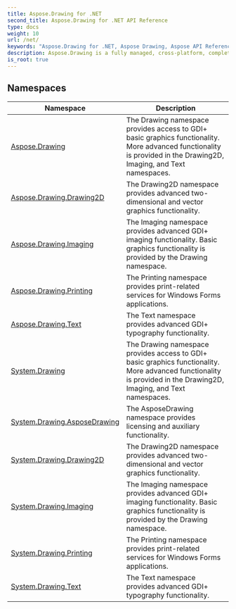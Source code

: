 ```yaml
---
title: Aspose.Drawing for .NET
second_title: Aspose.Drawing for .NET API Reference
type: docs
weight: 10
url: /net/
keywords: "Aspose.Drawing for .NET, Aspose Drawing, Aspose API Reference."
description: Aspose.Drawing is a fully managed, cross-platform, complete 2D graphic library for drawing text, geometries, and images.
is_root: true
---
```

## Namespaces

| Namespace | Description |
| --- | --- |
| [Aspose.Drawing](./aspose.drawing/) | The Drawing namespace provides access to GDI+ basic graphics functionality. More advanced functionality is provided in the Drawing2D, Imaging, and Text namespaces. |
| [Aspose.Drawing.Drawing2D](./aspose.drawing.drawing2d/) | The Drawing2D namespace provides advanced two-dimensional and vector graphics functionality. |
| [Aspose.Drawing.Imaging](./aspose.drawing.imaging/) | The Imaging namespace provides advanced GDI+ imaging functionality. Basic graphics functionality is provided by the Drawing namespace. |
| [Aspose.Drawing.Printing](./aspose.drawing.printing/) | The Printing namespace provides print-related services for Windows Forms applications. |
| [Aspose.Drawing.Text](./aspose.drawing.text/) | The Text namespace provides advanced GDI+ typography functionality. |
| [System.Drawing](./system.drawing/) | The Drawing namespace provides access to GDI+ basic graphics functionality. More advanced functionality is provided in the Drawing2D, Imaging, and Text namespaces. |
| [System.Drawing.AsposeDrawing](./system.drawing.asposedrawing/) | The AsposeDrawing namespace provides licensing and auxiliary functionality. |
| [System.Drawing.Drawing2D](./system.drawing.drawing2d/) | The Drawing2D namespace provides advanced two-dimensional and vector graphics functionality. |
| [System.Drawing.Imaging](./system.drawing.imaging/) | The Imaging namespace provides advanced GDI+ imaging functionality. Basic graphics functionality is provided by the Drawing namespace. |
| [System.Drawing.Printing](./system.drawing.printing/) | The Printing namespace provides print-related services for Windows Forms applications. |
| [System.Drawing.Text](./system.drawing.text/) | The Text namespace provides advanced GDI+ typography functionality. |


